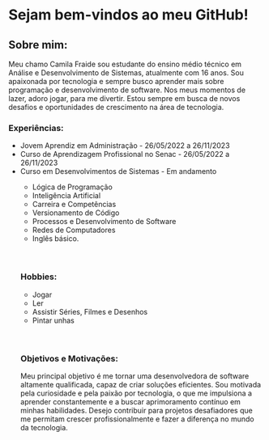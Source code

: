<h1>Sejam bem-vindos ao meu GitHub!</h1>

<h2>Sobre mim: </h2>
Meu chamo Camila Fraide sou estudante do ensino médio técnico em Análise e Desenvolvimento de Sistemas, atualmente com 16 anos. Sou apaixonada por tecnologia e sempre busco aprender mais sobre programação e desenvolvimento de software. Nos meus momentos de lazer, adoro jogar, para me divertir. Estou sempre em busca de novos desafios e oportunidades de crescimento na área de tecnologia.<br>

<h3>Experiências:</h3>
<ul>
    <li>Jovem Aprendiz em Administração - 26/05/2022 a 26/11/2023</li>
    <li>Curso de Aprendizagem Profissional no Senac - 26/05/2022 a 26/11/2023</li>
    <li>Curso em Desenvolvimentos de Sistemas - Em andamento</li>
    <ul>
        <li>Lógica de Programação</li>
        <li>Inteligência Artificial</li>
        <li>Carreira e Competências</li>
        <li>Versionamento de Código</li>
        <li>Processos e Desenvolvimento de Software</li>
        <li>Redes de Computadores</li>
    <li>Inglês básico.</li>
</ul>
<br>
<br>
<h3>Hobbies:</h3>
<ul>
    <li>Jogar</li>
    <li>Ler</li>
    <li>Assistir Séries, Filmes e Desenhos</li>
    <li>Pintar unhas</li>
</ul>
<br>
<br>
<h3>Objetivos e Motivações:</h3>
Meu principal objetivo é me tornar uma desenvolvedora de software altamente qualificada, capaz de criar soluções eficientes. Sou motivada pela curiosidade e pela paixão por tecnologia, o que me impulsiona a aprender constantemente e a buscar aprimoramento contínuo em minhas habilidades. Desejo contribuir para projetos desafiadores que me permitam crescer profissionalmente e fazer a diferença no mundo da tecnologia.




<!--
**milafraide/milafraide** is a ✨ _special_ ✨ repository because its `README.md` (this file) appears on your GitHub profile.

Here are some ideas to get you started:

- 🔭 I’m currently working on ...
- 🌱 I’m currently learning ...
- 👯 I’m looking to collaborate on ...
- 🤔 I’m looking for help with ...
- 💬 Ask me about ...
- 📫 How to reach me: ...
- 😄 Pronouns: ...
- ⚡ Fun fact: ...
-->
